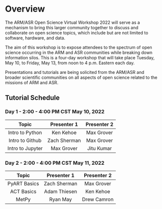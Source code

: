# Overview

The ARM/ASR Open Science Virtual Workshop 2022 will serve as a mechanism to bring this larger community together to discuss and collaborate on open science topics, which include but are not limited to software, hardware, and data.

The aim of this workshop is to expose attendees to the spectrum of open science occurring in the ARM and ASR communities while breaking down information silos. This is a four-day workshop that will take place Tuesday, May 10, to Friday, May 13, from noon to 4 p.m. Eastern each day. 

Presentations and tutorials are being solicited from the ARM/ASR and broader scientific communities on all aspects of open science related to the missions of ARM and ASR.

## Tutorial Schedule

### Day 1 - 2:00 - 4:00 PM CST May 10, 2022

| Topic            | Presenter 1       | Presenter 2   |
| :---:            |    :----:         |    :---:      |
| Intro to Python  | Ken Kehoe         | Max Grover    |
| Intro to Github  | Zach Sherman      | Max Grover    |
| Intro to Jupyter | Max Grover        | Jitu Kumar    |

### Day 2 - 2:00 - 4:00 PM CST May 11, 2022

| Topic        | Presenter 1   | Presenter 2   |
|    :---:     |    :----:     |    :---:      |
| PyART Basics | Zach Sherman  | Max Grover    |
| ACT Basics   | Adam Thiesen  | Ken Kehoe     |
| MetPy        | Ryan May      | Drew Camron   |
